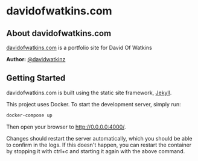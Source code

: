 # davidofwatkins.com

## About davidofwatkins.com

[davidofwatkins.com](davidofwatkins.com) is a portfolio site for David Of Watkins

**Author:** [@davidwatkinz](https://twitter.com/davidwatkinz)

## Getting Started

davidofwatkins.com is built using the static site framework, [Jekyll](https://jekyllrb.com/).

This project uses Docker. To start the development server, simply run:

```sh
docker-compose up
```

Then open your browser to http://0.0.0.0:4000/.

Changes should restart the server automatically, which you should be able to confirm in the logs. If this doesn't happen, you can restart the container by stopping it with ctrl+c and starting it again with the above command.
